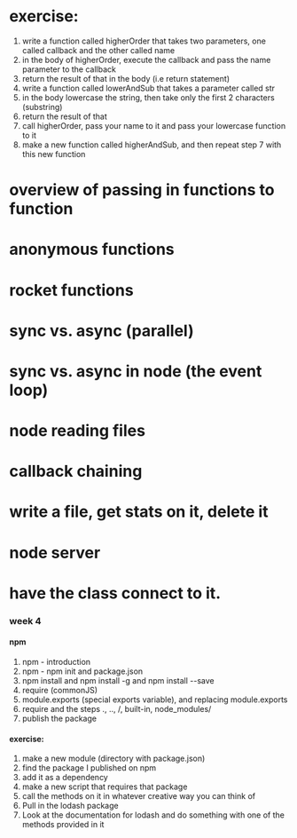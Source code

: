 # exercise:
1. write a function called higherOrder that takes two parameters, one called
  callback and the other called name
2. in the body of higherOrder, execute the callback and pass the name parameter
   to the callback
3. return the result of that in the body (i.e return statement)
4. write a function called lowerAndSub that takes a parameter called str
5. in the body lowercase the string, then take only the first 2 characters (substring)
6. return the result of that
7. call higherOrder, pass your name to it and pass your lowercase function to it
8. make a new function called higherAndSub, and then repeat step 7 with this new
   function
###

# overview of passing in functions to function
# anonymous functions
# rocket functions

# sync vs. async (parallel)
# sync vs. async in node (the event loop)
# node reading files
# callback chaining
# write a file, get stats on it, delete it

# node server
# have the class connect to it.

### week 4

#### npm
1. npm - introduction
2. npm - npm init and package.json
3. npm install and npm install -g and npm install --save
4. require (commonJS)
5. module.exports (special exports variable), and replacing module.exports
6. require and the steps ., .., /, built-in, node_modules/
7. publish the package

#### exercise:
1. make a new module (directory with package.json)
2. find the package I published on npm
3. add it as a dependency
4. make a new script that requires that package
5. call the methods on it in whatever creative way you can think of
6. Pull in the lodash package
7. Look at the documentation for lodash and do something with one of the methods provided in it

